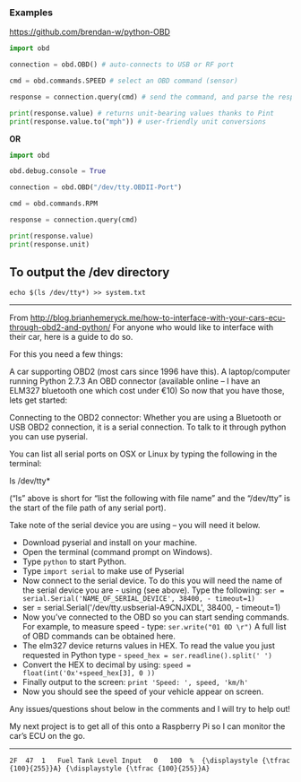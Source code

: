 ### Examples
https://github.com/brendan-w/python-OBD


```py
import obd

connection = obd.OBD() # auto-connects to USB or RF port

cmd = obd.commands.SPEED # select an OBD command (sensor)

response = connection.query(cmd) # send the command, and parse the response

print(response.value) # returns unit-bearing values thanks to Pint
print(response.value.to("mph")) # user-friendly unit conversions
```

**OR**
```py
import obd

obd.debug.console = True

connection = obd.OBD("/dev/tty.OBDII-Port")

cmd = obd.commands.RPM

response = connection.query(cmd)

print(response.value)
print(response.unit)
```




## To output the /dev directory
`echo $(ls /dev/tty*) >> system.txt`


---
From http://blog.brianhemeryck.me/how-to-interface-with-your-cars-ecu-through-obd2-and-python/
For anyone who would like to interface with their car, here is a guide to do so.


For this you need a few things:

A car supporting OBD2 (most cars since 1996 have this).
A laptop/computer running Python 2.7.3
An OBD connector (available online – I have an ELM327 bluetooth one which cost under €10)
So now that you have those, lets get started:

Connecting to the OBD2 connector:
Whether you are using a Bluetooth or USB OBD2 connection, it is a serial connection. To talk to it through python you can use pyserial.

You can list all serial ports on OSX or Linux by typing the following in the terminal:

ls /dev/tty*

(“ls” above is short for “list the following with file name” and the “/dev/tty” is the start of the file path of any serial port).

Take note of the serial device you are using – you will need it below.

- Download pyserial and install on your machine.
- Open the terminal (command prompt on Windows).
- Type `python` to start Python.
- Type `import serial` to make use of Pyserial
- Now connect to the serial device. To do this you will need the name of the serial device you are - using (see above). Type the following: `ser = serial.Serial('NAME_OF_SERIAL_DEVICE', 38400, - timeout=1)`
- ser = serial.Serial('/dev/tty.usbserial-A9CNJXDL', 38400, - timeout=1)
- Now you’ve connected to the OBD so you can start sending commands. For example, to measure speed - type: `ser.write("01 0D \r")` A full list of OBD commands can be obtained here.
- The elm327 device returns values in HEX. To read the value you just requested in Python type - `speed_hex = ser.readline().split(' ')`
- Convert the HEX to decimal by using: `speed = float(int('0x'+speed_hex[3], 0 ))`
- Finally output to the screen: `print 'Speed: ', speed, 'km/h'`
- Now you should see the speed of your vehicle appear on screen.

Any issues/questions shout below in the comments and I will try to help out!

My next project is to get all of this onto a Raspberry Pi so I can monitor the car’s ECU on the go.

---
```csv
2F  47  1   Fuel Tank Level Input   0   100  %  {\displaystyle {\tfrac {100}{255}}A} {\displaystyle {\tfrac {100}{255}}A}
```